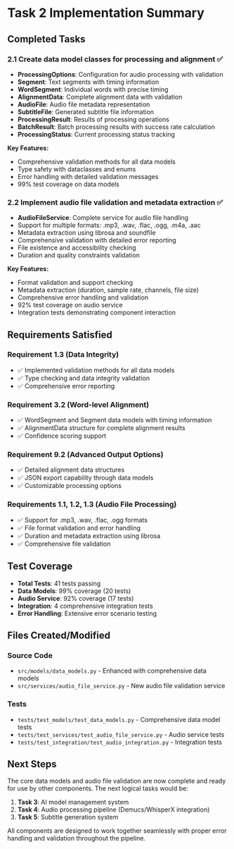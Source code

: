 # Task 2 Implementation Summary

## Completed Tasks

### 2.1 Create data model classes for processing and alignment ✅

- **ProcessingOptions**: Configuration for audio processing with validation
- **Segment**: Text segments with timing information
- **WordSegment**: Individual words with precise timing
- **AlignmentData**: Complete alignment data with validation
- **AudioFile**: Audio file metadata representation
- **SubtitleFile**: Generated subtitle file information
- **ProcessingResult**: Results of processing operations
- **BatchResult**: Batch processing results with success rate calculation
- **ProcessingStatus**: Current processing status tracking

**Key Features:**

- Comprehensive validation methods for all data models
- Type safety with dataclasses and enums
- Error handling with detailed validation messages
- 99% test coverage on data models

### 2.2 Implement audio file validation and metadata extraction ✅

- **AudioFileService**: Complete service for audio file handling
- Support for multiple formats: .mp3, .wav, .flac, .ogg, .m4a, .aac
- Metadata extraction using librosa and soundfile
- Comprehensive validation with detailed error reporting
- File existence and accessibility checking
- Duration and quality constraints validation

**Key Features:**

- Format validation and support checking
- Metadata extraction (duration, sample rate, channels, file size)
- Comprehensive error handling and validation
- 92% test coverage on audio service
- Integration tests demonstrating component interaction

## Requirements Satisfied

### Requirement 1.3 (Data Integrity)

- ✅ Implemented validation methods for all data models
- ✅ Type checking and data integrity validation
- ✅ Comprehensive error reporting

### Requirement 3.2 (Word-level Alignment)

- ✅ WordSegment and Segment data models with timing information
- ✅ AlignmentData structure for complete alignment results
- ✅ Confidence scoring support

### Requirement 9.2 (Advanced Output Options)

- ✅ Detailed alignment data structures
- ✅ JSON export capability through data models
- ✅ Customizable processing options

### Requirements 1.1, 1.2, 1.3 (Audio File Processing)

- ✅ Support for .mp3, .wav, .flac, .ogg formats
- ✅ File format validation and error handling
- ✅ Duration and metadata extraction using librosa
- ✅ Comprehensive file validation

## Test Coverage

- **Total Tests**: 41 tests passing
- **Data Models**: 99% coverage (20 tests)
- **Audio Service**: 92% coverage (17 tests)
- **Integration**: 4 comprehensive integration tests
- **Error Handling**: Extensive error scenario testing

## Files Created/Modified

### Source Code

- `src/models/data_models.py` - Enhanced with comprehensive data models
- `src/services/audio_file_service.py` - New audio file validation service

### Tests

- `tests/test_models/test_data_models.py` - Comprehensive data model tests
- `tests/test_services/test_audio_file_service.py` - Audio service tests
- `tests/test_integration/test_audio_integration.py` - Integration tests

## Next Steps

The core data models and audio file validation are now complete and ready for use by other components. The next logical tasks would be:

1. **Task 3**: AI model management system
2. **Task 4**: Audio processing pipeline (Demucs/WhisperX integration)
3. **Task 5**: Subtitle generation system

All components are designed to work together seamlessly with proper error handling and validation throughout the pipeline.
